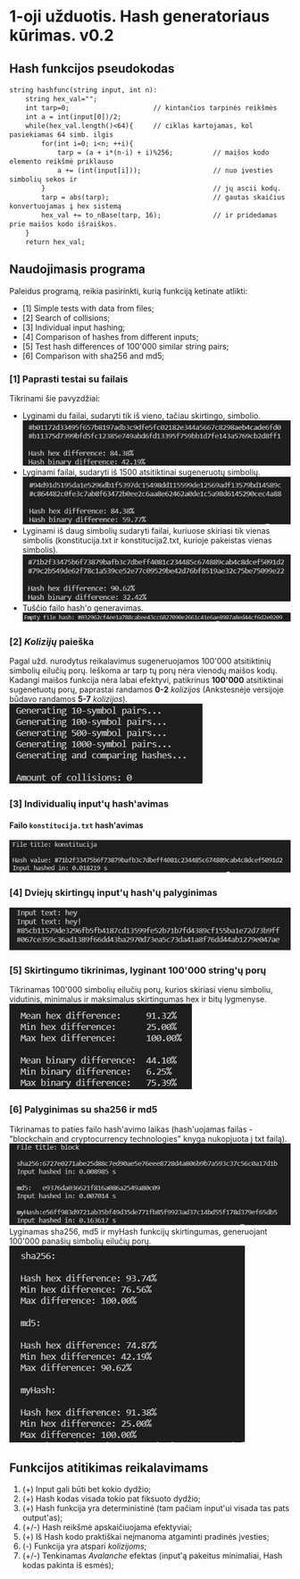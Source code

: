 # 1-oji užduotis. Hash generatoriaus kūrimas. **v0.2**

## Hash funkcijos pseudokodas
    string hashfunc(string input, int n):
        string hex_val="";
        int tarp=0;                     // kintančios tarpinės reikšmės
        int a = int(input[0])/2; 
        while(hex_val.length()<64){     // ciklas kartojamas, kol pasiekiamas 64 simb. ilgis
            for(int i=0; i<n; ++i){                    
                tarp = (a + i*(n-i) + i)%256;          // maišos kodo elemento reikšmė priklauso
                a += (int(input[i]));                  // nuo įvesties simbolių sekos ir
            }                                          // jų ascii kodų.
            tarp = abs(tarp);                          // gautas skaičius konvertuojamas į hex sistemą
            hex_val += to_nBase(tarp, 16);             // ir pridedamas prie maišos kodo išraiškos.
        }
        return hex_val;
## Naudojimasis programa
Paleidus programą, reikia pasirinkti, kurią funkciją ketinate atlikti:
* [1] Simple tests with data from files;
* [2] Search of collisions;
* [3] Individual input hashing;
* [4] Comparison of hashes from different inputs;
* [5] Test hash differences of 100'000 similar string pairs;
* [6] Comparison with sha256 and md5;

### [1] Paprasti testai su failais
Tikrinami šie pavyzdžiai:
* Lyginami du failai, sudaryti tik iš vieno, tačiau skirtingo, simbolio.
![test1](screenshots/1_1.png)
* Lyginami failai, sudaryti iš 1500 atsitiktinai sugeneruotų simbolių.
![test2](screenshots/1_2.png)
* Lyginami iš daug simbolių sudaryti failai, kuriuose skiriasi tik vienas simbolis (konstitucija.txt ir konstitucija2.txt,
kurioje pakeistas vienas simbolis).
![test3](screenshots/1_3.png)
* Tuščio failo hash'o generavimas.
![test4](screenshots/1_4.png)

### [2] *Kolizijų* paieška
Pagal užd. nurodytus reikalavimus sugeneruojamos 100'000 atsitiktinių simbolių eilučių porų.
Ieškoma ar tarp tų porų nėra vienodų maišos kodų. Kadangi maišos funkcija nėra labai efektyvi,
patikrinus **100'000** atsitiktinai sugenetuotų porų, paprastai randamos **0-2** *kolizijos*
(Ankstesnėje versijoje būdavo randamos **5-7** *kolizijos*).
![collision](screenshots/2.png)

### [3] Individualių input'ų hash'avimas
#### Failo `konstitucija.txt` hash'avimas
![konstitucija](screenshots/3.png)

### [4] Dviejų skirtingų input'ų hash'ų palyginimas
![comparison](screenshots/4.png)
### [5] Skirtingumo tikrinimas, lyginant 100'000 string'ų porų
Tikrinamas 100'000 simbolių eilučių porų, kurios skiriasi vienu simboliu, vidutinis,
minimalus ir maksimalus skirtingumas hex ir bitų lygmenyse.
![difference](screenshots/5.png)
### [6] Palyginimas su sha256 ir md5
Tikrinamas to paties failo hash'avimo laikas (hash'uojamas failas - "blockchain and cryptocurrency technologies" knyga
nukopjuota į txt failą).
![hash_time](screenshots/6_1.png)
Lyginamas sha256, md5 ir myHash funkcijų skirtingumas, generuojant 100'000 panašių simbolių eilučių porų.
![difference](screenshots/6_2.png)
## Funkcijos atitikimas reikalavimams
1. (+) Input gali būti bet kokio dydžio;
2. (+) Hash kodas visada tokio pat fiksuoto dydžio;
3. (+) Hash funkcija yra deterministinė (tam pačiam input'ui visada tas pats output'as);
4. (+/-) Hash reikšmė apskaičiuojama efektyviai;
5. (+) Iš Hash kodo praktiškai neįmanoma atgaminti pradinės įvesties;
6. (-) Funkcija yra atspari *kolizijoms*;
7. (+/-) Tenkinamas *Avalanche* efektas (input'ą pakeitus minimaliai, Hash kodas pakinta iš esmės);